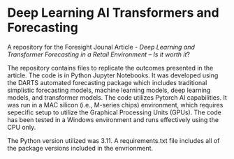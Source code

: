 # Deep Learning AI Transformers and Forecasting
A repository for the Foresight Jounal Article - _Deep Learning and Transformer Forecasting in a Retail Environment – Is it worth it_?

The repository contains files to replicate the outcomes presented in the article. The code is in Python Jupyter Notebooks. 
It was developed using the DARTS automated forecasting package which includes traditional simplistic forecasting models, 
machine learning models, deep learning models, and transformer models. The code utilizes Pytorch AI capabilities. It
was run in a MAC silicon (i.e., M-series chips) environment, which requires sepecific setup to utilize the 
Graphical Processing Units (GPUs). The code has been tested in a Windows environment and runs effectively using the CPU only.

The Python version utilized was 3.11. A requirements.txt file includes all of the package versions included in the
envrionment. 
